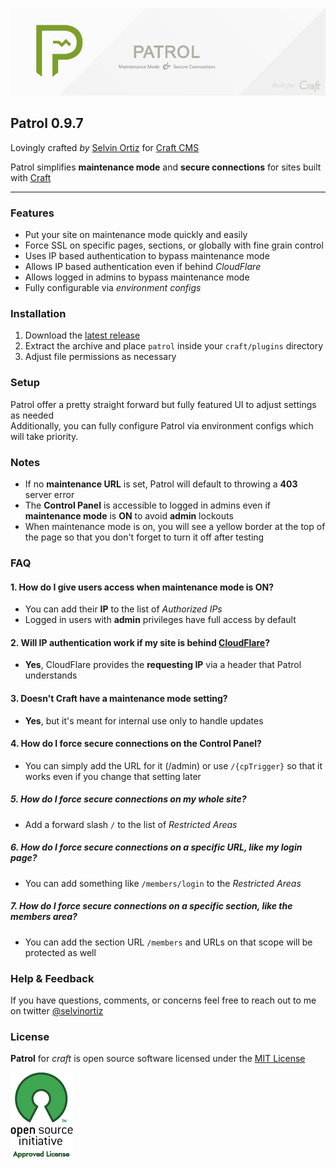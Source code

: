![Patrol](resources/img/patrol.png)

## Patrol 0.9.7
Lovingly crafted *by* [Selvin Ortiz](http://twitter.com/selvinortiz) for [Craft CMS](http://buildwithcraft.com)

Patrol simplifies **maintenance mode** and **secure connections** for sites built with [Craft](http://buildwithcraft.com)

----
### Features
- Put your site on maintenance mode quickly and easily
- Force SSL on specific pages, sections, or globally with fine grain control
- Uses IP based authentication to bypass maintenance mode
- Allows IP based authentication even if behind *CloudFlare*
- Allows logged in admins to bypass maintenance mode
- Fully configurable via _environment configs_

### Installation
1. Download the [latest release](https://github.com/selvinortiz/craft.patrol/releases)
2. Extract the archive and place `patrol` inside your `craft/plugins` directory
3. Adjust file permissions as necessary

### Setup
Patrol offer a pretty straight forward but fully featured UI to adjust settings as needed  
Additionally, you can fully configure Patrol via environment configs which will take priority.

### Notes
- If no **maintenance URL** is set, Patrol will default to throwing a **403** server error
- The **Control Panel** is accessible to logged in admins even if **maintenance mode** is **ON** to avoid **admin** lockouts
- When maintenance mode is on, you will see a yellow border at the top of the page so that you don't forget to turn it off after testing

### FAQ

#### 1. How do I give users access when maintenance mode is ON?
- You can add their **IP** to the list of _Authorized IPs_
- Logged in users with **admin** privileges have full access by default

#### 2. Will IP authentication work if my site is behind [CloudFlare](http://cloudflare.com)?
- **Yes**, CloudFlare provides the **requesting IP** via a header that Patrol understands

#### 3. Doesn't Craft have a maintenance mode setting?
- **Yes**, but it's meant for internal use only to handle updates

#### 4. How do I force secure connections on the Control Panel?
- You can simply add the URL for it (/admin) or use `/{cpTrigger}` so that it works even if you change that setting later

##### 5. How do I force secure connections on my whole site?
- Add a forward slash `/` to the list of _Restricted Areas_

##### 6. How do I force secure connections on a specific URL, like my login page?
- You can add something like `/members/login` to the _Restricted Areas_

##### 7. How do I force secure connections on a specific section, like the members area?
- You can add the section URL `/members` and URLs on that scope will be protected as well

### Help & Feedback
If you have questions, comments, or concerns feel free to reach out to me on twitter [@selvinortiz](http://twitter.com/selvinortiz)

### License
**Patrol** for _craft_ is open source software licensed under the [MIT License](http://opensource.org/licenses/MIT)

![Open Source Initiative](resources/img/osilogo.png)
